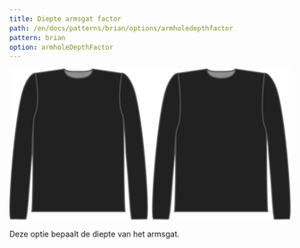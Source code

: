 ```yaml
---
title: Diepte armsgat factor
path: /en/docs/patterns/brian/options/armholedepthfactor
pattern: brian
option: armholeDepthFactor
---
```


![De factor armsgatdiepte bij Brian](./armholedepthfactor.svg)

Deze optie bepaalt de diepte van het armsgat.